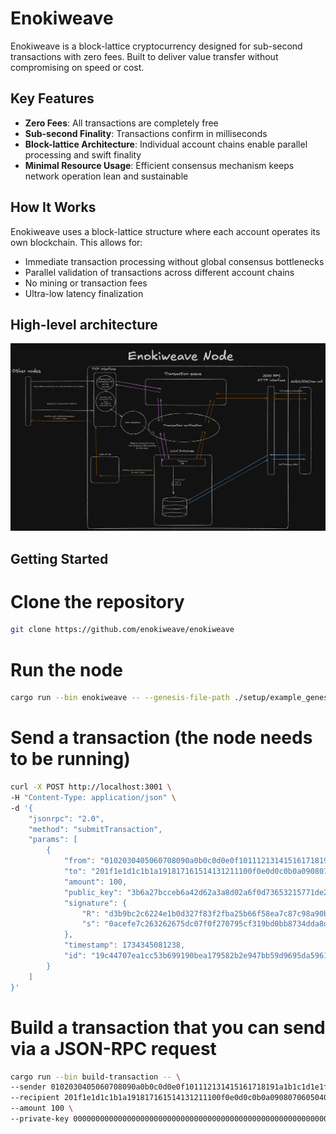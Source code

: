 # Enokiweave

Enokiweave is a block-lattice cryptocurrency designed for sub-second transactions with zero fees. Built to deliver value transfer without compromising on speed or cost.

## Key Features

- **Zero Fees**: All transactions are completely free
- **Sub-second Finality**: Transactions confirm in milliseconds
- **Block-lattice Architecture**: Individual account chains enable parallel processing and swift finality
- **Minimal Resource Usage**: Efficient consensus mechanism keeps network operation lean and sustainable

## How It Works

Enokiweave uses a block-lattice structure where each account operates its own blockchain. This allows for:

- Immediate transaction processing without global consensus bottlenecks
- Parallel validation of transactions across different account chains
- No mining or transaction fees
- Ultra-low latency finalization

## High-level architecture
![Architecture](./assets/architecture.png)

## Getting Started

# Clone the repository
```bash
git clone https://github.com/enokiweave/enokiweave
```

# Run the node
```bash
cargo run --bin enokiweave -- --genesis-file-path ./setup/example_genesis_file.json --rpc_port 3001
```

# Send a transaction (the node needs to be running)
```bash
curl -X POST http://localhost:3001 \
-H "Content-Type: application/json" \
-d '{
    "jsonrpc": "2.0",
    "method": "submitTransaction",
    "params": [
        {
            "from": "0102030405060708090a0b0c0d0e0f101112131415161718191a1b1c1d1e1f20",
            "to": "201f1e1d1c1b1a191817161514131211100f0e0d0c0b0a090807060504030201",
            "amount": 100,
            "public_key": "3b6a27bcceb6a42d62a3a8d02a6f0d73653215771de243a63ac048a18b59da29",
            "signature": {
                "R": "d3b9bc2c6224e1b0d327f83f2fba25b66f58ea7c87c98a90b9f7f99f4e870be4",
                "s": "0acefe7c263262675dc07f0f270795cf319bd0bb8734dda8d28f055bfa1aa70f"
            },
            "timestamp": 1734345081238,
            "id": "19c44707ea1cc53b699190bea179582b2e947bb59d9695da5961b9cc11e7dd93"
        }
    ]
}'
```

# Build a transaction that you can send via a JSON-RPC request
```bash
cargo run --bin build-transaction -- \
--sender 0102030405060708090a0b0c0d0e0f101112131415161718191a1b1c1d1e1f20 \
--recipient 201f1e1d1c1b1a191817161514131211100f0e0d0c0b0a090807060504030201 \
--amount 100 \
--private-key 0000000000000000000000000000000000000000000000000000000000000000
```
